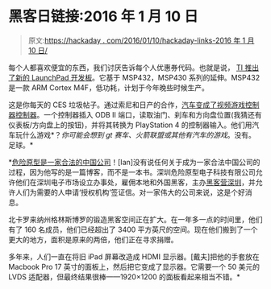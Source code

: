# 黑客日链接:2016 年 1 月 10 日

> 原文:[https://hackaday . com/2016/01/10/hackaday-links-2016 年 1 月 10 日/](https://hackaday.com/2016/01/10/hackaday-links-january-10-2016/)

每个人都喜欢便宜的东西，我们讨厌告诉每个人优惠券代码。也就是说， [TI 推出了新的 LaunchPad 开发板](https://e2e.ti.com/blogs_/b/msp430blog/archive/2016/01/01/new-year-s-deal-msp432-launchpad-for-4-32)。它基于 MSP432，MSP430 系列的延伸。MSP432 是一款 ARM Cortex M4F，低功耗，计划于今年晚些时候生产。

这是你每天的 CES 垃圾帖子。通过索尼和日产的合作，[汽车变成了视频游戏控制器控制器](http://www.nissan.se/SE/sv/experience-nissan/controller.html)。一个控制器插入 ODB II 端口，读取油门、刹车和方向盘位置(我猜还有仪表板/方向盘上的按钮)，并将其转换为 PlayStation 4 的控制器输入。他们用汽车玩什么游戏*？*你可能会想到 gt 赛车、火箭联盟或其他有汽车的游戏*。没有。足球。*

 *[危险原型是一家合法的中国公司](http://dangerousprototypes.com/2016/01/07/dp-2016-live-from-china)！[Ian]没有说任何关于成为一家合法中国公司的过程，因为他写的是一篇博客，而不是一本书。深圳危险原型电子科技有限公司允许他们在深圳电子市场设立办事处，雇佣本地和外国黑客，主办[黑客营深圳](http://dangerousprototypes.com/hackercampshenzhen/)，并允许人们为需要的人申请‘授权机构’签证信。对一家伟大的公司来说，这是个好消息。

北卡罗来纳州格林斯博罗的锻造黑客空间正在扩大。在一年多一点的时间里，他们有了 160 名成员，他们已经超出了 3400 平方英尺的空间。现在他们搬到了一个更大的地方，面积是原来的两倍，他们正在寻求捐赠。

多年来，人们一直在将旧 iPad 屏幕改造成 HDMI 显示器。[戴夫]把他的手套放在 Macbook Pro 17 英寸的面板上，然后把它变成了显示器。它需要一个 50 美元的 LVDS 适配器，但最终结果很棒——1920×1200 的面板看起来相当不错。*